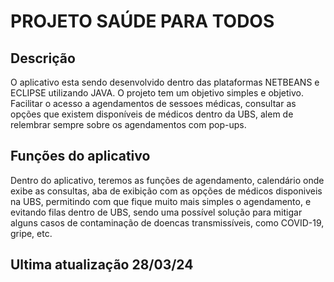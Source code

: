 # PROJETO SAÚDE PARA TODOS

## Descrição
O aplicativo esta sendo desenvolvido dentro das plataformas NETBEANS e ECLIPSE utilizando JAVA.
O projeto tem um objetivo simples e objetivo. Facilitar o acesso a agendamentos de sessoes médicas, consultar as opções que existem disponíveis de médicos dentro da UBS, alem de relembrar sempre sobre os agendamentos com pop-ups.

## Funções do aplicativo
Dentro do aplicativo, teremos as funções de agendamento, calendário onde exibe as consultas, aba de exibição com as opções de médicos disponiveis na UBS, permitindo com que fique muito mais simples o agendamento, e evitando filas dentro de UBS, sendo uma possível solução para mitigar alguns casos de contaminação de doencas transmissíveis, como COVID-19, gripe, etc.

## Ultima atualização 28/03/24

